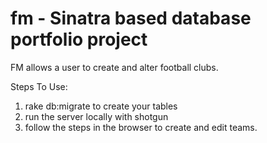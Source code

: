 
# fm - Sinatra based database portfolio project
FM allows a user to create and alter football clubs.  


Steps To Use:
1. rake db:migrate to create your tables
2. run the server locally with shotgun
3. follow the steps in the browser to create and edit teams.